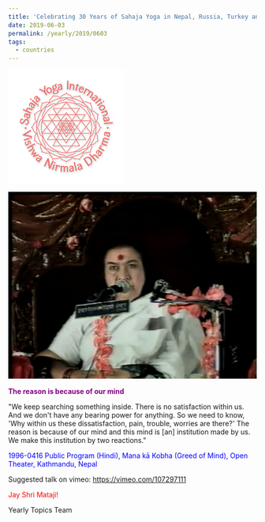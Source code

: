 ```yaml
---
title: 'Celebrating 30 Years of Sahaja Yoga in Nepal, Russia, Turkey and Ukraine, Post 12'
date: 2019-06-03
permalink: /yearly/2019/0603
tags:
  - countries
---
```


![PICTURE 9](/images/image9.png)

![PICTURE 13](/images/image13.png)

<p style="color:purple; text-align:left;">
<b>The reason is because of our mind</b><br>
</p>

"We keep searching something inside. There is no satisfaction within us. And we don't have any bearing power for anything. So we need to know, 'Why within us these dissatisfaction, pain, trouble, worries are there?' The reason is because of our mind and this mind is [an] institution made by us. We make this institution by two reactions."
 

<p style="color:blue;">
1996-0416 Public Program (Hindi), Mana kā Kobha (Greed of Mind), Open Theater, Kathmandu, Nepal
</p>

Suggested talk on vimeo: <a href="https://vimeo.com/107297111"> https://vimeo.com/107297111</a>

<p style="color:red;">Jay Shri Mataji!<br></p>

Yearly Topics Team